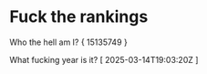 # Fuck the rankings

Who the hell am I?
{ 15135749 }

What fucking year is it?
[ 2025-03-14T19:03:20Z ]
